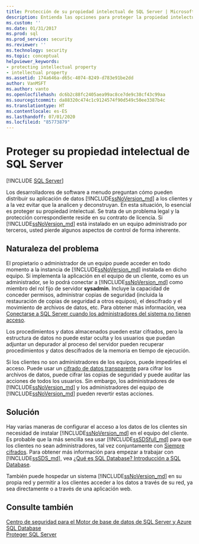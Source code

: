 ```yaml
---
title: Protección de su propiedad intelectual de SQL Server | Microsoft Docs
description: Entienda las opciones para proteger la propiedad intelectual de una aplicación de datos de SQL Server que se distribuye a los clientes.
ms.custom: ''
ms.date: 01/31/2017
ms.prod: sql
ms.prod_service: security
ms.reviewer: ''
ms.technology: security
ms.topic: conceptual
helpviewer_keywords:
- protecting intellectual property
- intellectual property
ms.assetid: 174a646a-d65c-4074-8249-d783e91be2dd
author: VanMSFT
ms.author: vanto
ms.openlocfilehash: dc6b2c88fc2405aea99ac8ce7de9c38cf43c99aa
ms.sourcegitcommit: da88320c474c1c9124574f90d549c50ee3387b4c
ms.translationtype: HT
ms.contentlocale: es-ES
ms.lasthandoff: 07/01/2020
ms.locfileid: "85773879"
---
```

# <a name="protecting-your-sql-server-intellectual-property"></a>Proteger su propiedad intelectual de SQL Server
 [!INCLUDE [SQL Server](../../includes/applies-to-version/sqlserver.md)]

Los desarrolladores de software a menudo preguntan cómo pueden distribuir su aplicación de datos [!INCLUDE[ssNoVersion_md](../../includes/ssnoversion-md.md)] a los clientes y a la vez evitar que la analicen y deconstruyan. En esta situación, lo esencial es proteger su propiedad intelectual. Se trata de un problema legal y la protección correspondiente reside en su contrato de licencia. Si [!INCLUDE[ssNoVersion_md](../../includes/ssnoversion-md.md)] está instalado en un equipo administrado por terceros, usted pierde algunos aspectos de control de forma inherente. 

## <a name="nature-of-the-problem"></a>Naturaleza del problema
El propietario o administrador de un equipo puede acceder en todo momento a la instancia de [!INCLUDE[ssNoVersion_md](../../includes/ssnoversion-md.md)] instalada en dicho equipo. Si implementa la aplicación en el equipo de un cliente, como es un administrador, se lo podrá conectar a [!INCLUDE[ssNoVersion_md](../../includes/ssnoversion-md.md)] como miembro del rol fijo de servidor **sysadmin**. Incluye la capacidad de conceder permisos, administrar copias de seguridad (incluida la restauración de copias de seguridad a otros equipos), el descifrado y el movimiento de archivos de datos, etc. Para obtener más información, vea [Conectarse a SQL Server cuando los administradores del sistema no tienen acceso](../../database-engine/configure-windows/connect-to-sql-server-when-system-administrators-are-locked-out.md). 

Los procedimientos y datos almacenados pueden estar cifrados, pero la estructura de datos no puede estar oculta y los usuarios que puedan adjuntar un depurador al proceso del servidor pueden recuperar procedimientos y datos descifrados de la memoria en tiempo de ejecución.

Si los clientes no son administradores de los equipos, puede impedirles el acceso. Puede usar un [cifrado de datos transparente](../../relational-databases/security/encryption/transparent-data-encryption.md) para cifrar los archivos de datos, puede cifrar las copias de seguridad y puede auditar las acciones de todos los usuarios. Sin embargo, los administradores de [!INCLUDE[ssNoVersion_md](../../includes/ssnoversion-md.md)] y los administradores del equipo de [!INCLUDE[ssNoVersion_md](../../includes/ssnoversion-md.md)] pueden revertir estas acciones.

## <a name="solution"></a>Solución
Hay varias maneras de configurar el acceso a los datos de los clientes sin necesidad de instalar [!INCLUDE[ssNoVersion_md](../../includes/ssnoversion-md.md)] en el equipo del cliente. Es probable que la más sencilla sea usar [!INCLUDE[ssSDSfull_md](../../includes/sssdsfull-md.md)] para que los clientes no sean administradores, tal vez conjuntamente con [Siempre cifrados](../../relational-databases/security/encryption/always-encrypted-database-engine.md). Para obtener más información para empezar a trabajar con [!INCLUDE[ssSDS_md](../../includes/sssds-md.md)], vea [¿Qué es SQL Database? Introducción a SQL Database](https://docs.microsoft.com/azure/sql-database/sql-database-technical-overview).  

También puede hospedar un sistema [!INCLUDE[ssNoVersion_md](../../includes/ssnoversion-md.md)] en su propia red y permitir a los clientes acceder a los datos a través de su red, ya sea directamente o a través de una aplicación web.

## <a name="see-also"></a>Consulte también

[Centro de seguridad para el Motor de base de datos de SQL Server y Azure SQL Database](../../relational-databases/security/security-center-for-sql-server-database-engine-and-azure-sql-database.md)  
[Proteger SQL Server](../../relational-databases/security/securing-sql-server.md)  

